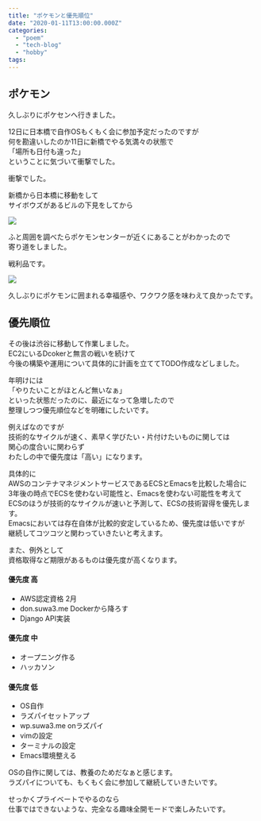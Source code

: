```yaml
---
title: "ポケモンと優先順位"
date: "2020-01-11T13:00:00.000Z"
categories: 
  - "poem"
  - "tech-blog"
  - "hobby"
tags: 
---
```


## ポケモン

久しぶりにポケセンへ行きました。

12日に日本橋で自作OSもくもく会に参加予定だったのですが  
何を勘違いしたのか11日に新橋でやる気満々の状態で  
「場所も日付も違った」  
ということに気づいて衝撃でした。

衝撃でした。

新橋から日本橋に移動をして  
サイボウズがあるビルの下見をしてから

![](/images/2020-01-11-15-06-03-7131125842690654141494.jpg)

ふと周囲を調べたらポケモンセンターが近くにあることがわかったので  
寄り道をしました。

戦利品です。

![](/images/2020-01-11-16-31-49-6055157469843391825069.jpg)

久しぶりにポケモンに囲まれる幸福感や、ワクワク感を味わえて良かったです。

## 優先順位

その後は渋谷に移動して作業しました。  
EC2にいるDcokerと無言の戦いを続けて  
今後の構築や運用について具体的に計画を立ててTODO作成などしました。

年明けには  
「やりたいことがほとんど無いなぁ」  
といった状態だったのに、最近になって急増したので  
整理しつつ優先順位などを明確にしたいです。

例えばなのですが  
技術的なサイクルが速く、素早く学びたい・片付けたいものに関しては  
関心の度合いに関わらず  
わたしの中で優先度は「高い」になります。

具体的に  
AWSのコンテナマネジメントサービスであるECSとEmacsを比較した場合に  
3年後の時点でECSを使わない可能性と、Emacsを使わない可能性を考えて  
ECSのほうが技術的なサイクルが速いと予測して、ECSの技術習得を優先します。  
Emacsにおいては存在自体が比較的安定しているため、優先度は低いですが  
継続してコツコツと関わっていきたいと考えます。

また、例外として  
資格取得など期限があるものは優先度が高くなります。

#### **優先度 高**

- AWS認定資格 2月
- don.suwa3.me Dockerから降ろす
- Django API実装

#### **優先度 中**

- オープニング作る
- ハッカソン

#### **優先度 低**

- OS自作
- ラズパイセットアップ
- wp.suwa3.me onラズパイ
- vimの設定
- ターミナルの設定 
- Emacs環境整える

OSの自作に関しては、教養のためだなぁと感じます。  
ラズパイについても、もくもく会に参加して継続していきたいです。

せっかくプライベートでやるのなら  
仕事ではできないような、完全なる趣味全開モードで楽しみたいです。
